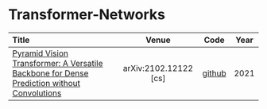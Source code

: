 # Transformer-Networks

|  Title  |   Venue  |Code|Year|
|:--------|:--------:|:--------:|:--------:|
| [Pyramid Vision Transformer: A Versatile Backbone for Dense Prediction without Convolutions](http://arxiv.org/abs/2102.12122) | arXiv:2102.12122 [cs] | [github](https://github.com/whai362/PVT) | 2021 |
